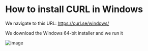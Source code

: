 # How to install CURL in Windows

We navigate to this URL: https://curl.se/windows/

We download the Windows 64-bit installer and we run it 

![image](https://github.com/luiscoco/CURL_Windows_Installation/assets/32194879/1f5566a9-4098-40de-a78d-0364f8d2a553)

